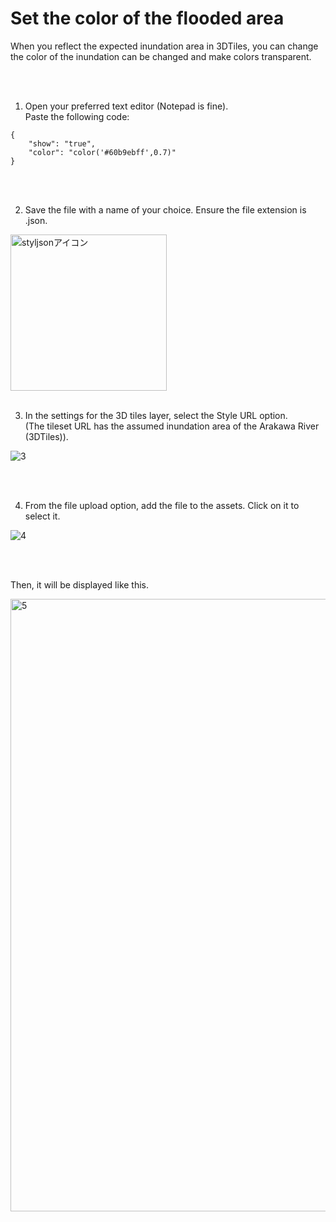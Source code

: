 # Set the color of the flooded area

When you reflect the expected inundation area in 3DTiles, you can change the color of the inundation can be changed and make colors transparent.

<br>
<br>

1. Open your preferred text editor (Notepad is fine).<br>Paste the following code:



```
{
    "show": "true",
    "color": "color('#60b9ebff',0.7)"
}
```

<br>
<br>

2. Save the file with a name of your choice. Ensure the file extension is .json.

<img width="250" alt="styljsonアイコン" src="https://github.com/user-attachments/assets/b287be03-7bd8-4e95-b267-79ba284492bc">

<br>
<br>

3. In the settings for the 3D tiles layer, select the Style URL option.<br>
 (The tileset URL has the assumed inundation area of the Arakawa River (3DTiles)).

![3](https://github.com/user-attachments/assets/8204b7d2-b76e-4d5d-b7c4-ce93f84d0773)

<br>
<br>

4. From the file upload option, add the file to the assets. Click on it to select it.

![4](https://github.com/user-attachments/assets/f8c49a13-7ab6-48c4-9441-b9d09d3822d3)

<br>
<br>

Then, it will be displayed like this.

<img width="980" alt="5" src="https://github.com/user-attachments/assets/cd4db8ab-268d-442e-a4de-597b4e30dbbc">
